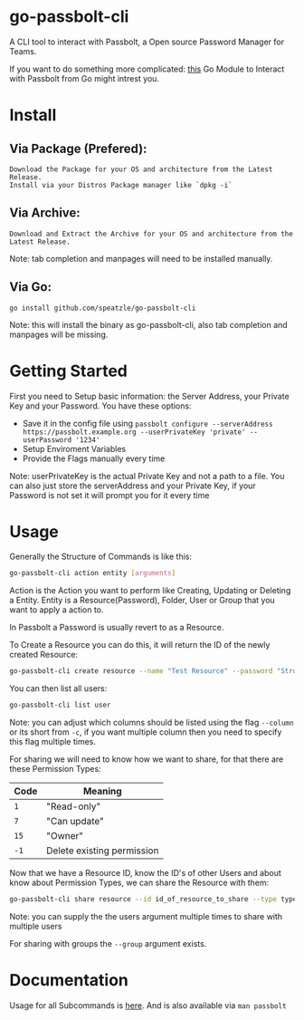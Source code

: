 # go-passbolt-cli
A CLI tool to interact with Passbolt, a Open source Password Manager for Teams.

If you want to do something more complicated: [this](https://github.com/speatzle/go-passbolt) Go Module to Interact with Passbolt from Go might intrest you.

# Install

## Via Package (Prefered):
    Download the Package for your OS and architecture from the Latest Release.
    Install via your Distros Package manager like `dpkg -i`

## Via Archive:
    Download and Extract the Archive for your OS and architecture from the Latest Release.
Note: tab completion and manpages will need to be installed manually.

## Via Go:
    go install github.com/speatzle/go-passbolt-cli
Note: this will install the binary as go-passbolt-cli, also tab completion and manpages will be missing.

# Getting Started
First you need to Setup basic information: the Server Address, your Private Key and your Password.
You have these options:
- Save it in the config file using `passbolt configure --serverAddress https://passbolt.example.org --userPrivateKey 'private' --userPassword '1234'`
- Setup Enviroment Variables
- Provide the Flags manually every time

Note: userPrivateKey is the actual Private Key and not a path to a file. You can also just store the serverAddress and your Private Key, if your Password is not set it will prompt you for it every time

# Usage

Generally the Structure of Commands is like this:
```bash
go-passbolt-cli action entity [arguments]
```

Action is the Action you want to perform like Creating, Updating or Deleting a Entity.
Entity is a Resource(Password), Folder, User or Group that you want to apply a action to.

In Passbolt a Password is usually revert to as a Resource.

To Create a Resource you can do this, it will return the ID of the newly created Resource:
```bash
go-passbolt-cli create resource --name "Test Resource" --password "Strong Password"
```

You can then list all users:
```bash
go-passbolt-cli list user
```
Note: you can adjust which columns should be listed using the flag `--column` or its short from `-c`, if you want multiple column then you need to specify this flag multiple times.


For sharing we will need to know how we want to share, for that there are these Permission Types:

| Code | Meaning | 
| --- | --- | 
| `1` | "Read-only" | 
| `7` | "Can update" | 
| `15` | "Owner" |
| `-1` | Delete existing permission | 

Now that we have a Resource ID, know the ID's of other Users and about know about Permission Types, we can share the Resource with them:
```bash
go-passbolt-cli share resource --id id_of_resource_to_share --type type_of_permission --user id_of_user_to_share_with
```
Note: you can supply the the users argument multiple times to share with multiple users

For sharing with groups the `--group` argument exists.

# Documentation
Usage for all Subcommands is [here](https://github.com/speatzle/go-passbolt-cli/wiki/go-passbolt-cli).
And is also available via `man passbolt`

